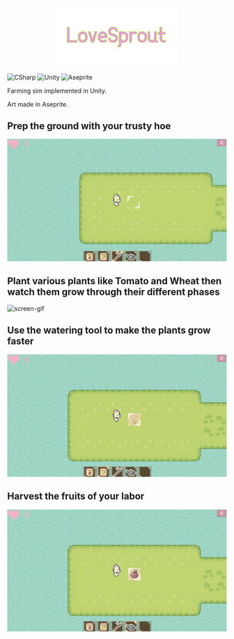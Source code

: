 <p align="center">
  <img src="https://github.com/Nizar1999/Farming-Sim/blob/main/screenshots/Banner.png" width = 55%; height=55% />
</p>

![CSharp](https://img.shields.io/badge/-C%23-pink?style=for-the-badge&logo=csharp&logoColor=green) 
![Unity](https://img.shields.io/badge/-Unity-pink?style=for-the-badge&logo=unity&logoColor=green) 
![Aseprite](https://img.shields.io/badge/-Aseprite-pink?style=for-the-badge&logo=aseprite&logoColor=green) 

 Farming sim implemented in Unity.
 
 Art made in Aseprite.
 
 ## Prep the ground with your trusty hoe
 ![screen-gif](./screenshots/Hoe.gif)
 
 ## Plant various plants like Tomato and Wheat then watch them grow through their different phases
 ![screen-gif](./screenshots/Plants.gif)
 
 ## Use the watering tool to make the plants grow faster
 ![screen-gif](./screenshots/Water.gif)
 
 ## Harvest the fruits of your labor
 ![screen-gif](./screenshots/Harvest.gif)
